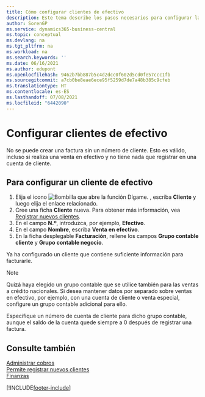 ```yaml
---
title: Cómo configurar clientes de efectivo
description: Este tema describe los pasos necesarios para configurar la factura con un número de cliente para los clientes que pagan en efectivo.
author: SorenGP
ms.service: dynamics365-business-central
ms.topic: conceptual
ms.devlang: na
ms.tgt_pltfrm: na
ms.workload: na
ms.search.keywords: ''
ms.date: 06/16/2021
ms.author: edupont
ms.openlocfilehash: 9462b7bb887b5c4d2dcc0f602d5cd0fe57ccc1fb
ms.sourcegitcommit: a7cb0be8eae6ece95f5259d7de7a48b385c9cfeb
ms.translationtype: HT
ms.contentlocale: es-ES
ms.lasthandoff: 07/08/2021
ms.locfileid: "6442090"
---
```

# <a name="set-up-cash-customers"></a>Configurar clientes de efectivo
No se puede crear una factura sin un número de cliente. Esto es válido, incluso si realiza una venta en efectivo y no tiene nada que registrar en una cuenta de cliente.  

## <a name="to-set-up-a-cash-customer"></a>Para configurar un cliente de efectivo  
1.  Elija el icono ![Bombilla que abre la función Dígame.](media/ui-search/search_small.png "Dígame qué desea hacer") , escriba **Cliente** y luego elija el enlace relacionado.  
2.  Cree una ficha **Cliente** nueva. Para obtener más información, vea [Registrar nuevos clientes](sales-how-register-new-customers.md).
3.  En el campo **N.º**, introduzca, por ejemplo, **Efectivo**.  
4.  En el campo **Nombre**, escriba **Venta en efectivo**.  
5.  En la ficha desplegable **Facturación**, rellene los campos **Grupo contable cliente** y **Grupo contable negocio**.  

 Ya ha configurado un cliente que contiene suficiente información para facturarle.  

> [!NOTE]  
>  Quizá haya elegido un grupo contable que se utilice también para las ventas a crédito nacionales. Si desea mantener datos por separado sobre ventas en efectivo, por ejemplo, con una cuenta de cliente o venta especial, configure un grupo contable adicional para ello.  
>   
>  Especifique un número de cuenta de cliente para dicho grupo contable, aunque el saldo de la cuenta quede siempre a 0 después de registrar una factura.  

## <a name="see-also"></a>Consulte también
[Administrar cobros](receivables-manage-receivables.md)  
[Permite registrar nuevos clientes](sales-how-register-new-customers.md)    
[Finanzas](finance.md)  



[!INCLUDE[footer-include](includes/footer-banner.md)]